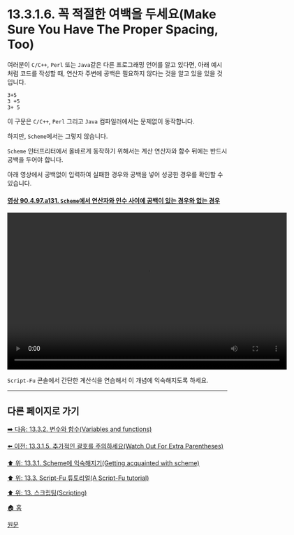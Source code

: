 # 13.3.1.6. 꼭 적절한 여백을 두세요(Make Sure You Have The Proper Spacing, Too)
여러분이 `C/C++`, `Perl` 또는 `Java`같은 다른 프로그래밍 언어를 알고 있다면, 아래 예시처럼 코드를 작성할 때, 연산자 주변에 공백은 필요하지 않다는 것을 알고 있을 있을 것입니다. 

```
3+5
3 +5
3+ 5
```

이 구문은 `C/C++`, `Perl` 그리고 `Java` 컴파일러에서는 문제없이 동작합니다. 

하지만, `Scheme`에서는 그렇지 않습니다. 

`Scheme` 인터프리터에서 올바르게 동작하기 위해서는 계산 연산자와 함수 뒤에는 반드시 공백을 두어야 합니다. 

아래 영상에서 공백없이 입력하여 실패한 경우와 공백을 넣어 성공한 경우를 확인할 수 있습니다.

<a id="90-04-97-a131"></a>

#### [영상 90.4.97.a131. `Scheme`에서 연산자와 인수 사이에 공백이 있는 경우와 없는 경우](./90-04-0097-script_fu_console.md#90-04-97-a131)
<video controls="controls" width="640" height="360" src="https://github.com/wonder13662/gimp/assets/15767104/d21e7c38-0d19-4c53-842d-7859d45544d6"></video>

`Script-Fu` 콘솔에서 간단한 계산식을 연습해서 이 개념에 익숙해지도록 하세요.

***

## 다른 페이지로 가기

[➡️ 다음: 13.3.2. 변수와 함수(Variables and functions)](./13-03-02-00-variables-and-functions.md)

[⬅️ 이전: 13.3.1.5. 추가적인 괄호를 주의하세요(Watch Out For Extra Parentheses)](./13-03-01-05-watch_out_for_extra_parentheses.md)

[⬆️ 위: 13.3.1. Scheme에 익숙해지기(Getting acquainted with scheme)](./13-03-01-00-getting-acquainted-with-scheme.md)

[⬆️ 위: 13.3. Script-Fu 튜토리얼(A Script-Fu tutorial)](./13-03-00-a-script-fu-tutorial.md)

[⬆️ 위: 13. 스크립팅(Scripting)](./13-00-scripting.md)

[🏠 홈](./00-home.md)

[원문](https://docs.gimp.org/2.10/ko/gimp-using-script-fu-tutorial.html#idm9642)
